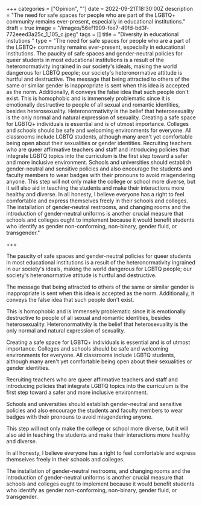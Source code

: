 +++
categories = ["Opinion", ""]
date = 2022-09-21T18:30:00Z
description = "The need for safe spaces for people who are part of the LGBTQ+ community remains ever-present, especially in educational institutions."
draft = true
image = "/images/56ef1909-fee7-49fd-bd3f-772eeed3a25c_1_105_c.jpeg"
tags = []
title = "Diversity in educational instutions "
type = "The need for safe spaces for people who are a part of the  LGBTQ+ community remains ever-present, especially in educational institutions.  The paucity of safe spaces and gender-neutral policies for queer students in most educational institutions is a result of the heteronormativity ingrained in our society's ideals, making the world dangerous for LGBTQ people; our society's heteronormative attitude is hurtful and destructive.  The message that being attracted to others of the same or similar gender is inappropriate is sent when this idea is accepted as the norm. Additionally, it conveys the false idea that such people don't exist.  This is homophobic and is immensely problematic since it is emotionally destructive to people of all sexual and romantic identities, besides heterosexuality. Heteronormativity is the belief that heterosexuality is the only normal and natural expression of sexuality.  Creating a safe space for LGBTQ+ individuals is essential and is of utmost importance. Colleges and schools should be safe and welcoming environments for everyone. All classrooms include LGBTQ students, although many aren't yet comfortable being open about their sexualities or gender identities.  Recruiting teachers who are queer affirmative teachers and staff and introducing policies that integrate LGBTQ topics into the curriculum is the first step toward a safer and more inclusive environment.  Schools and universities should establish gender-neutral and sensitive policies and also encourage the students and faculty members to wear badges with their pronouns to avoid misgendering anyone.  This step will not only make the college or school more diverse, but it will also aid in teaching the students and make their interactions more healthy and diverse.   In all honesty, I believe everyone has a right to feel comfortable and express themselves freely in their schools and colleges.   The installation of gender-neutral restrooms, and changing rooms and the introduction of gender-neutral uniforms is another crucial measure that schools and colleges ought to implement because it would benefit students who identify as gender non-conforming, non-binary, gender fluid, or transgender."

+++
  
The paucity of safe spaces and gender-neutral policies for queer students in most educational institutions is a result of the heteronormativity ingrained in our society's ideals, making the world dangerous for LGBTQ people; our society's heteronormative attitude is hurtful and destructive.

The message that being attracted to others of the same or similar gender is inappropriate is sent when this idea is accepted as the norm. Additionally, it conveys the false idea that such people don't exist.

This is homophobic and is immensely problematic since it is emotionally destructive to people of all sexual and romantic identities, besides heterosexuality. Heteronormativity is the belief that heterosexuality is the only normal and natural expression of sexuality.

Creating a safe space for LGBTQ+ individuals is essential and is of utmost importance. Colleges and schools should be safe and welcoming environments for everyone. All classrooms include LGBTQ students, although many aren't yet comfortable being open about their sexualities or gender identities.

Recruiting teachers who are queer affirmative teachers and staff and introducing policies that integrate LGBTQ topics into the curriculum is the first step toward a safer and more inclusive environment.

Schools and universities should establish gender-neutral and sensitive policies and also encourage the students and faculty members to wear badges with their pronouns to avoid misgendering anyone.

This step will not only make the college or school more diverse, but it will also aid in teaching the students and make their interactions more healthy and diverse.

In all honesty, I believe everyone has a right to feel comfortable and express themselves freely in their schools and colleges.

The installation of gender-neutral restrooms, and changing rooms and the introduction of gender-neutral uniforms is another crucial measure that schools and colleges ought to implement because it would benefit students who identify as gender non-conforming, non-binary, gender fluid, or transgender.